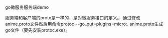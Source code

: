 go微服务服务端demo

服务端和客户端的proto是一样的，是对微服务接口的定义。
通过修改anime.proto文件然后用命令protoc --go_out=plugins=micro:. anime.proto生成go文件（要先安装protoc.exe）。